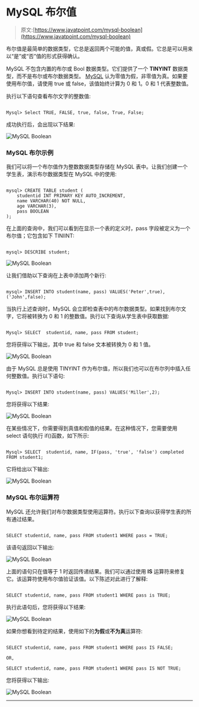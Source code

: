 # MySQL 布尔值

> 原文:[https://www.javatpoint.com/mysql-boolean](https://www.javatpoint.com/mysql-boolean)

布尔值是最简单的数据类型，它总是返回两个可能的值，真或假。它总是可以用来以“是”或“否”值的形式获得确认。

MySQL 不包含内置的布尔或 Bool 数据类型。它们提供了一个 **TINYINT** 数据类型，而不是布尔或布尔数据类型。 [MySQL](https://www.javatpoint.com/mysql-tutorial) 认为零值为假，非零值为真。如果要使用布尔值，请使用 true 或 false，该值始终计算为 0 和 1。0 和 1 代表整数值。

执行以下语句查看布尔文字的整数值:

```

Mysql> Select TRUE, FALSE, true, false, True, False;

```

成功执行后，会出现以下结果:

![MySQL Boolean](../Images/f2442e073af258e150a205d739396ebb.png)

### MySQL 布尔示例

我们可以将一个布尔值作为整数数据类型存储在 MySQL 表中。让我们创建一个学生表，演示布尔数据类型在 MySQL 中的使用:

```

mysql> CREATE TABLE student (
    studentid INT PRIMARY KEY AUTO_INCREMENT,
    name VARCHAR(40) NOT NULL,
    age VARCHAR(3),
    pass BOOLEAN
);

```

在上面的查询中，我们可以看到在显示一个表的定义时，pass 字段被定义为一个布尔值；它包含如下 TINIINT:

```

mysql> DESCRIBE student;

```

![MySQL Boolean](../Images/748dd28d1d4ac101d9ec4649787f15f4.png)

让我们借助以下查询在上表中添加两个新行:

```

mysql> INSERT INTO student(name, pass) VALUES('Peter',true), ('John',false);

```

当执行上述查询时，MySQL 会立即检查表中的布尔数据类型。如果找到布尔文字，它将被转换为 0 和 1 的整数值。执行以下查询从学生表中获取数据:

```

Mysql> SELECT  studentid, name, pass FROM student;

```

您将获得以下输出，其中 true 和 false 文本被转换为 0 和 1 值。

![MySQL Boolean](../Images/c1a041b1da2b44f529b7ec1d53b0032e.png)

由于 MySQL 总是使用 TINYINT 作为布尔值，所以我们也可以在布尔列中插入任何整数值。执行以下语句:

```

Mysql> INSERT INTO student(name, pass) VALUES('Miller',2);

```

您将获得以下结果:

![MySQL Boolean](../Images/2b2e4c1703aaa861e3f06e822f367acd.png)

在某些情况下，你需要得到真值和假值的结果。在这种情况下，您需要使用 select 语句执行 if()函数，如下所示:

```

Mysql> SELECT  studentid, name, IF(pass, 'true', 'false') completed FROM student1;

```

它将给出以下输出:

![MySQL Boolean](../Images/8187b6b0c0da5449ee39ed4bb4296231.png)

### MySQL 布尔运算符

MySQL 还允许我们对布尔数据类型使用运算符。执行以下查询以获得学生表的所有通过结果。

```

SELECT studentid, name, pass FROM student1 WHERE pass = TRUE;

```

该语句返回以下输出:

![MySQL Boolean](../Images/de942091ee6cc5850e38571957c0c144.png)

上面的语句只在值等于 1 时返回传递结果。我们可以通过使用 **IS** 运算符来修复它。该运算符使用布尔值验证该值。以下陈述对此进行了解释:

```

SELECT studentid, name, pass FROM student1 WHERE pass is TRUE;

```

执行此语句后，您将获得以下结果:

![MySQL Boolean](../Images/561df1024d4a146b73d85a0924c3b7c1.png)

如果你想看到待定的结果，使用如下的**为假**或**不为真**运算符:

```

SELECT studentid, name, pass FROM student1 WHERE pass IS FALSE;

OR,

SELECT studentid, name, pass FROM student1 WHERE pass IS NOT TRUE;

```

您将获得以下输出:

![MySQL Boolean](../Images/7c85543c3d69954751ed99bb02da4d51.png)

* * *